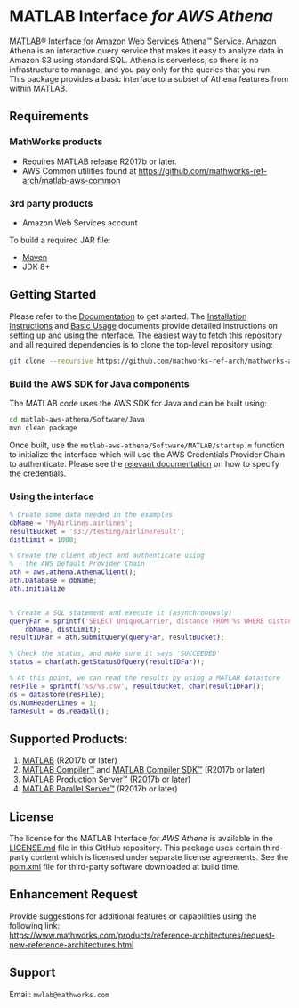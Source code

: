 
#  MATLAB Interface *for AWS Athena*
MATLAB® Interface for Amazon Web Services Athena™ Service.
Amazon Athena is an interactive query service that makes it easy to analyze data in Amazon S3 using standard SQL. Athena is serverless, so there is no infrastructure to manage, and you pay only for the queries that you run. This package provides a basic interface to a subset of Athena features
from within MATLAB.

## Requirements
### MathWorks products
* Requires MATLAB release R2017b or later.
* AWS Common utilities found at https://github.com/mathworks-ref-arch/matlab-aws-common

### 3rd party products
* Amazon Web Services account   

To build a required JAR file:   
* [Maven](https://maven.apache.org/)
* JDK 8+

## Getting Started
Please refer to the [Documentation](Documentation/README.md) to get started.
The [Installation Instructions](Documentation/Installation.md) and [Basic Usage](Documentation/BasicUsage.md) documents provide detailed instructions on setting up and using the interface. The easiest way to
fetch this repository and all required dependencies is to clone the top-level repository using:

```bash
git clone --recursive https://github.com/mathworks-ref-arch/mathworks-aws-support.git
```

### Build the AWS SDK for Java components
The MATLAB code uses the AWS SDK for Java and can be built using:
```bash
cd matlab-aws-athena/Software/Java
mvn clean package
```

Once built, use the ```matlab-aws-athena/Software/MATLAB/startup.m``` function to initialize the interface which will use the AWS Credentials Provider Chain to authenticate. Please see the [relevant documentation](Documentation/Authentication.md) on how to specify the credentials.

### Using the interface


```matlab
% Create some data needed in the examples
dbName = 'MyAirlines.airlines';
resultBucket = 's3://testing/airlineresult';
distLimit = 1000;

% Create the client object and authenticate using 
%   the AWS Default Provider Chain
ath = aws.athena.AthenaClient();
ath.Database = dbName;
ath.initialize


% Create a SQL statement and execute it (asynchronously)
queryFar = sprintf('SELECT UniqueCarrier, distance FROM %s WHERE distance > %d;', ...
    dbName, distLimit);
resultIDFar = ath.submitQuery(queryFar, resultBucket);

% Check the status, and make sure it says 'SUCCEEDED'
status = char(ath.getStatusOfQuery(resultIDFar));

% At this point, we can read the results by using a MATLAB datastore
resFile = sprintf('%s/%s.csv', resultBucket, char(resultIDFar));
ds = datastore(resFile);
ds.NumHeaderLines = 1;
farResult = ds.readall();

```

## Supported Products:
1. [MATLAB](https://www.mathworks.com/products/matlab.html) (R2017b or later)
2. [MATLAB Compiler™](https://www.mathworks.com/products/compiler.html) and [MATLAB Compiler SDK™](https://www.mathworks.com/products/matlab-compiler-sdk.html) (R2017b or later)
3. [MATLAB Production Server™](https://www.mathworks.com/products/matlab-production-server.html) (R2017b or later)
4. [MATLAB Parallel Server™](https://www.mathworks.com/products/distriben.html) (R2017b or later)

## License
The license for the MATLAB Interface *for AWS Athena* is available in the [LICENSE.md](LICENSE.md) file in this GitHub repository. This package uses certain third-party content which is licensed under separate license agreements. See the [pom.xml](Software/Java/pom.xml) file for third-party software downloaded at build time.

## Enhancement Request
Provide suggestions for additional features or capabilities using the following link:   
https://www.mathworks.com/products/reference-architectures/request-new-reference-architectures.html

## Support
Email: `mwlab@mathworks.com`    

[//]: #  (Copyright 2019 The MathWorks, Inc.)
